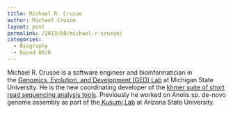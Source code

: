 ```yaml
---
title: Michael R. Crusoe
author: Michael Crusoe
layout: post
permalink: /2013/08/michael-r-crusoe/
categories:
  - Biography
  - Round 06/0
---
```

Michael R. Crusoe is a software engineer and bioinformatician in the [Genomics, Evolution, and Development (GED) Lab][1] at Michigan State University. He is the new coordinating developer of the [khmer suite of short read sequencing analysis tools][2]. Previously he worked on Anolis sp. de-novo genome assembly as part of the[ Kusumi Lab][3] at Arizona State University.

 [1]: http://ged.msu.edu
 [2]: http://github.com/ged-lab/khmer
 [3]: http://kusumi.lab.asu.edu